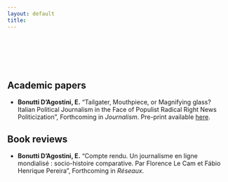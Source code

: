 ```yaml
---
layout: default
title: 
---
```


<div style="height: 70px;"></div>

## Academic papers

* **Bonutti D’Agostini, E.** “Tailgater, Mouthpiece, or Magnifying glass? Italian Political Journalism in the Face of Populist Radical Right News Politicization”, Forthcoming in *Journalism*. Pre-print available [here](https://hal.science/hal-05153205).



## Book reviews

* **Bonutti D’Agostini, E.** “Compte rendu. Un journalisme en ligne mondialisé : socio-histoire comparative. Par Florence Le Cam et Fábio Henrique Pereira”, Forthcoming in *Réseaux*.

<div style="height: 70px;"></div>
